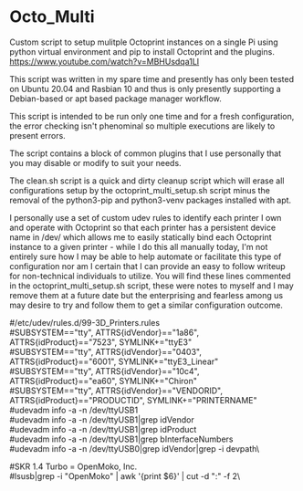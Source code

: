 # Octo_Multi
Custom script to setup mulitple Octoprint instances on a single Pi using python virtual environment and pip to install Octoprint and the plugins.
https://www.youtube.com/watch?v=MBHUsdqa1LI

This script was written in my spare time and presently has only been tested on Ubuntu 20.04 and Rasbian 10 and thus is only presently supporting a Debian-based or apt based package manager workflow.

This script is intended to be run only one time and for a fresh configuration, the error checking isn't phenominal so multiple executions are likely to present errors.

The script contains a block of common plugins that I use personally that you may disable or modify to suit your needs.

The clean.sh script is a quick and dirty cleanup script which will erase all configurations setup by the octoprint_multi_setup.sh script minus the removal of the python3-pip and python3-venv packages installed with apt.

I personally use a set of custom udev rules to identify each printer I own and operate with Octoprint so that each printer has a persistent device name in /dev/ which allows me to easily statically bind each Octoprint instance to a given printer - while I do this all manually today, I'm not entirely sure how I may be able to help automate or facilitate this type of configuration nor am I certain that I can provide an easy to follow writeup for non-technical individuals to utilize.
You will find these lines commented in the octoprint_multi_setup.sh script, these were notes to myself and I may remove them at a future date but the enterprising and fearless among us may desire to try and follow them to get a similar configuration outcome.

#/etc/udev/rules.d/99-3D_Printers.rules\
#SUBSYSTEM=="tty", ATTRS{idVendor}=="1a86", ATTRS{idProduct}=="7523", SYMLINK+="ttyE3"\
#SUBSYSTEM=="tty", ATTRS{idVendor}=="0403", ATTRS{idProduct}=="6001", SYMLINK+="ttyE3_Linear"\
#SUBSYSTEM=="tty", ATTRS{idVendor}=="10c4", ATTRS{idProduct}=="ea60", SYMLINK+="Chiron"\
#SUBSYSTEM=="tty", ATTRS{idVendor}=="VENDORID", ATTRS{idProduct}=="PRODUCTID", SYMLINK+="PRINTERNAME"\
#udevadm info -a -n /dev/ttyUSB1\
#udevadm info -a -n /dev/ttyUSB1|grep idVendor\
#udevadm info -a -n /dev/ttyUSB1|grep idProduct\
#udevadm info -a -n /dev/ttyUSB1|grep bInterfaceNumbers\
#udevadm info -a -n /dev/ttyUSB0|grep idVendor|grep -i devpath\

#SKR 1.4 Turbo = OpenMoko, Inc.\
#lsusb|grep -i "OpenMoko" | awk '{print $6}' | cut -d ":" -f 2\
